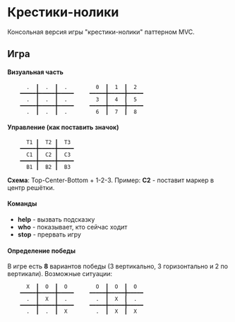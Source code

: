 # Крестики-нолики
Консольная версия игры "крестики-нолики" паттерном MVC.

## Игра
#### Визуальная часть
```
      .  ┃  .  ┃  .         0  ┃  1  ┃  2  
    ━━━━━╋━━━━━╋━━━━━     ━━━━━╋━━━━━╋━━━━━
      .  ┃  .  ┃  .         3  ┃  4  ┃  5  
    ━━━━━╋━━━━━╋━━━━━     ━━━━━╋━━━━━╋━━━━━
      .  ┃  .  ┃  .         6  ┃  7  ┃  8  
```
#### Управление (как поставить значок)
```
      T1 ┃  T2 ┃  T3 
    ━━━━━╋━━━━━╋━━━━━
      C1 ┃  C2 ┃  C3
    ━━━━━╋━━━━━╋━━━━━
      B1 ┃  B2 ┃  B3
```
**Схема**: Top-Center-Bottom + 1-2-3.
Пример: **С2** - поставит маркер в центр решётки.
#### Команды
- **help** - вызвать подсказку
- **who** - показывает, кто сейчас ходит
- **stop** - прервать игру
#### Определение победы
В игре есть **8** вариантов победы (3 вертикально, 3 горизонтально и 2 по вертикали). Возможные ситуации:
```
      X  ┃  O  ┃  O         O  ┃  O  ┃  O  
    ━━━━━╋━━━━━╋━━━━━     ━━━━━╋━━━━━╋━━━━━
      .  ┃  X  ┃  .         .  ┃  X  ┃  .  
    ━━━━━╋━━━━━╋━━━━━     ━━━━━╋━━━━━╋━━━━━
      .  ┃  .  ┃  X         .  ┃  X  ┃  X  
```